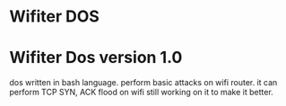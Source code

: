 # Wifiter DOS
# Wifiter Dos version 1.0

dos written in bash language.
perform basic attacks on wifi router.
it can perform TCP SYN, ACK flood on wifi
still working on it to make it better. 
